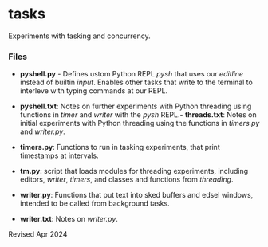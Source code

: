 
tasks
=====

Experiments with tasking and concurrency.

### Files ###

- **pyshell.py** - Defines ustom Python REPL *pysh* that uses our *editline* 
   instead of builtin *input*.  Enables other tasks that write to the
   terminal to interleve with typing commands at our REPL.

- **pyshell.txt**: Notes on further experiments with Python threading   using functions in *timer* and *writer* with the *pysh* REPL.- **threads.txt**: Notes on initial experiments with Python threading
   using the functions in *timers.py* and *writer.py*.

- **timers.py**: Functions to run in tasking experiments, that print
   timestamps at intervals.

- **tm.py**: script that loads modules for threading experiments, including
  editors, *writer*, *timers*, and classes and functions from *threading*.

- **writer.py**: Functions that put text into sked buffers and edsel windows,
             intended to be called from background tasks.

- **writer.txt**:  Notes on *writer.py*.


Revised Apr 2024


